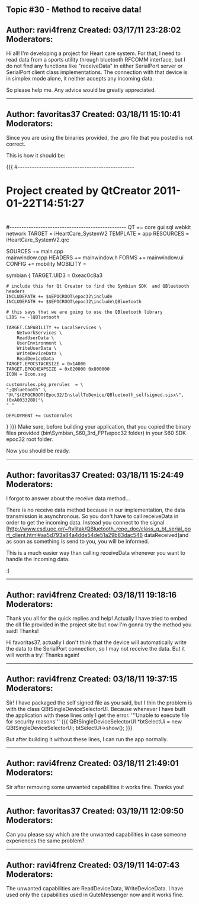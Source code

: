 Topic #30 - Method to receive data!
----------------------------------------------------------------------------
Author:     ravi4frenz
Created:    03/17/11 23:28:02
Moderators:
----------------------------------------------------------------------------

Hi all! I'm developing a project for Heart care system. For that, I need to read data from a sports utility through bluetooth RFCOMM interface, but I do not find any functions like "receiveData" in either SerialPort server or SerialPort client class implementations. The connection with that device is in simplex mode alone, it neither accepts any incoming data.

So please help me. Any advice would be greatly appreciated.

----------------------------------------------------------------------------
Author:     favoritas37
Created:    03/18/11 15:10:41
Moderators:
----------------------------------------------------------------------------

Since you are using the binaries provided, the .pro file that you posted is not correct.

This is how it should be:

{{{
#-------------------------------------------------
#
# Project created by QtCreator 2011-01-22T14:51:27
#
#-------------------------------------------------
QT       += core gui sql webkit network
TARGET = iHeartCare_SystemV2
TEMPLATE = app
RESOURCES = iHeartCare_SystemV2.qrc

SOURCES += main.cpp\
        mainwindow.cpp
HEADERS  += mainwindow.h
FORMS    += mainwindow.ui
CONFIG += mobility
MOBILITY =

symbian {
    TARGET.UID3 = 0xeac0c8a3

    # include this for Qt Creator to find the Symbian SDK  and QBluetooth headers
    INCLUDEPATH += $$EPOCROOT\epoc32\include
    INCLUDEPATH += $$EPOCROOT\epoc32\include\QBluetooth

    # this says that we are going to use the QBluetooth library
    LIBS += -lQBluetooth

    TARGET.CAPABILITY += LocalServices \
        NetworkServices \
        ReadUserData \
        UserEnvironment \
        WriteUserData \
        WriteDeviceData \
        ReadDeviceData
    TARGET.EPOCSTACKSIZE = 0x14000
    TARGET.EPOCHEAPSIZE = 0x020000 0x800000
    ICON = Icon.svg

    customrules.pkg_prerules  = \
    ";QBluetooth" \
    "@\"$(EPOCROOT)Epoc32/InstallToDevice/QBluetooth_selfsigned.sisx\",(0xA003328D)"\
    " "

    DEPLOYMENT += customrules
}
}}}
Make sure, before building your application, that you copied the binary files provided (bin\Symbian_S60_3rd_FP1\epoc32 folder) in your S60 SDK epoc32 root folder.

Now you should be ready.

----------------------------------------------------------------------------
Author:     favoritas37
Created:    03/18/11 15:24:49
Moderators:
----------------------------------------------------------------------------

I forgot to answer about the receive data method...

There is no receive data method because in our implementation, the data transmission is asynchronous. So you don't have to call receiveData in order to get the incoming data. Instead you connect to the signal [http://www.csd.uoc.gr/~ftylitak/QBluetooth_repo_doc/class_q_bt_serial_port_client.html#aa5d793a84a4dde54de51a29b83dac546 dataReceived]and as soon as something is send to you, you will be informed.

This is a much easier way than calling receiveData whenever you want to handle the incoming data.

:)

----------------------------------------------------------------------------
Author:     ravi4frenz
Created:    03/18/11 19:18:16
Moderators:
----------------------------------------------------------------------------

Thank you all for the quick replies and help! Actually I have tried to embed the dll file provided in the project site but now I'm gonna try the method you said! Thanks!

Hi favoritas37, actually I don't think that the device will automatically write the data to the SerialPort connection, so I may not receive the data. But it will worth a try! Thanks again!

----------------------------------------------------------------------------
Author:     ravi4frenz
Created:    03/18/11 19:37:15
Moderators:
----------------------------------------------------------------------------

Sir! I have packaged the self signed file as you said, but I thin the problem is with the class QBtSingleDeviceSelectorUI. Because whenever I have built the application with these lines only I get the error. '''Unable to execute file for security reasons'''
{{{
QBtSingleDeviceSelectorUI *btSelectUi = new QBtSingleDeviceSelectorUI;
    btSelectUi->show();
}}}

But after building it without these lines, I can run the app normally.

----------------------------------------------------------------------------
Author:     ravi4frenz
Created:    03/18/11 21:49:01
Moderators:
----------------------------------------------------------------------------

Sir after removing some unwanted capabilities it works fine. Thanks you!

----------------------------------------------------------------------------
Author:     favoritas37
Created:    03/19/11 12:09:50
Moderators:
----------------------------------------------------------------------------

Can you please say which are the unwanted capabilities in case someone experiences the same problem?

----------------------------------------------------------------------------
Author:     ravi4frenz
Created:    03/19/11 14:07:43
Moderators:
----------------------------------------------------------------------------

The unwanted capabilities are ReadDeviceData, WriteDeviceData. I have used only the capabilities used in QuteMessenger now and it works fine.

